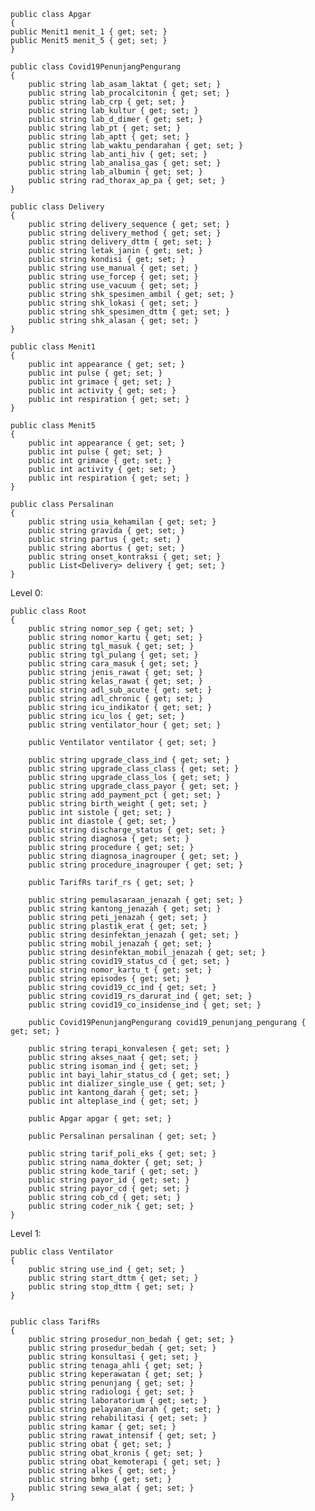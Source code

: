 ﻿    public class Apgar
    {
    public Menit1 menit_1 { get; set; }
    public Menit5 menit_5 { get; set; }
    }

    public class Covid19PenunjangPengurang
    {
        public string lab_asam_laktat { get; set; }
        public string lab_procalcitonin { get; set; }
        public string lab_crp { get; set; }
        public string lab_kultur { get; set; }
        public string lab_d_dimer { get; set; }
        public string lab_pt { get; set; }
        public string lab_aptt { get; set; }
        public string lab_waktu_pendarahan { get; set; }
        public string lab_anti_hiv { get; set; }
        public string lab_analisa_gas { get; set; }
        public string lab_albumin { get; set; }
        public string rad_thorax_ap_pa { get; set; }
    }

    public class Delivery
    {
        public string delivery_sequence { get; set; }
        public string delivery_method { get; set; }
        public string delivery_dttm { get; set; }
        public string letak_janin { get; set; }
        public string kondisi { get; set; }
        public string use_manual { get; set; }
        public string use_forcep { get; set; }
        public string use_vacuum { get; set; }
        public string shk_spesimen_ambil { get; set; }
        public string shk_lokasi { get; set; }
        public string shk_spesimen_dttm { get; set; }
        public string shk_alasan { get; set; }
    }

    public class Menit1
    {
        public int appearance { get; set; }
        public int pulse { get; set; }
        public int grimace { get; set; }
        public int activity { get; set; }
        public int respiration { get; set; }
    }

    public class Menit5
    {
        public int appearance { get; set; }
        public int pulse { get; set; }
        public int grimace { get; set; }
        public int activity { get; set; }
        public int respiration { get; set; }
    }

    public class Persalinan
    {
        public string usia_kehamilan { get; set; }
        public string gravida { get; set; }
        public string partus { get; set; }
        public string abortus { get; set; }
        public string onset_kontraksi { get; set; }
        public List<Delivery> delivery { get; set; }
    }

Level 0:

    public class Root
    {
        public string nomor_sep { get; set; }
        public string nomor_kartu { get; set; }
        public string tgl_masuk { get; set; }
        public string tgl_pulang { get; set; }
        public string cara_masuk { get; set; }
        public string jenis_rawat { get; set; }
        public string kelas_rawat { get; set; }
        public string adl_sub_acute { get; set; }
        public string adl_chronic { get; set; }
        public string icu_indikator { get; set; }
        public string icu_los { get; set; }
        public string ventilator_hour { get; set; }

        public Ventilator ventilator { get; set; }

        public string upgrade_class_ind { get; set; }
        public string upgrade_class_class { get; set; }
        public string upgrade_class_los { get; set; }
        public string upgrade_class_payor { get; set; }
        public string add_payment_pct { get; set; }
        public string birth_weight { get; set; }
        public int sistole { get; set; }
        public int diastole { get; set; }
        public string discharge_status { get; set; }
        public string diagnosa { get; set; }
        public string procedure { get; set; }
        public string diagnosa_inagrouper { get; set; }
        public string procedure_inagrouper { get; set; }

        public TarifRs tarif_rs { get; set; }

        public string pemulasaraan_jenazah { get; set; }
        public string kantong_jenazah { get; set; }
        public string peti_jenazah { get; set; }
        public string plastik_erat { get; set; }
        public string desinfektan_jenazah { get; set; }
        public string mobil_jenazah { get; set; }
        public string desinfektan_mobil_jenazah { get; set; }
        public string covid19_status_cd { get; set; }
        public string nomor_kartu_t { get; set; }
        public string episodes { get; set; }
        public string covid19_cc_ind { get; set; }
        public string covid19_rs_darurat_ind { get; set; }
        public string covid19_co_insidense_ind { get; set; }

        public Covid19PenunjangPengurang covid19_penunjang_pengurang { get; set; }

        public string terapi_konvalesen { get; set; }
        public string akses_naat { get; set; }
        public string isoman_ind { get; set; }
        public int bayi_lahir_status_cd { get; set; }
        public int dializer_single_use { get; set; }
        public int kantong_darah { get; set; }
        public int alteplase_ind { get; set; }

        public Apgar apgar { get; set; }

        public Persalinan persalinan { get; set; }

        public string tarif_poli_eks { get; set; }
        public string nama_dokter { get; set; }
        public string kode_tarif { get; set; }
        public string payor_id { get; set; }
        public string payor_cd { get; set; }
        public string cob_cd { get; set; }
        public string coder_nik { get; set; }
    }

Level 1:

    public class Ventilator
    {
        public string use_ind { get; set; }
        public string start_dttm { get; set; }
        public string stop_dttm { get; set; }
    }


    public class TarifRs
    {
        public string prosedur_non_bedah { get; set; }
        public string prosedur_bedah { get; set; }
        public string konsultasi { get; set; }
        public string tenaga_ahli { get; set; }
        public string keperawatan { get; set; }
        public string penunjang { get; set; }
        public string radiologi { get; set; }
        public string laboratorium { get; set; }
        public string pelayanan_darah { get; set; }
        public string rehabilitasi { get; set; }
        public string kamar { get; set; }
        public string rawat_intensif { get; set; }
        public string obat { get; set; }
        public string obat_kronis { get; set; }
        public string obat_kemoterapi { get; set; }
        public string alkes { get; set; }
        public string bmhp { get; set; }
        public string sewa_alat { get; set; }
    }

